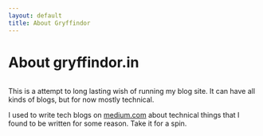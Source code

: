 ```yaml
---
layout: default
title: About Gryffindor
---
```


<div class="post">
	<h1 class="pageTitle">About gryffindor.in</h1>
	<img src="{{ '/assets/img/touring.jpg' | prepend: site.baseurl }}" alt="">
	<p class="intro">This is a attempt to long lasting wish of running my blog site. It can have all kinds of blogs, but for now mostly technical.</p>
	<p>I used to write tech blogs on <a href="https://medium.com/@swapnilggourshete">medium.com</a> about technical things that I found to be written for some reason. Take it for a spin.</p>
</div>
